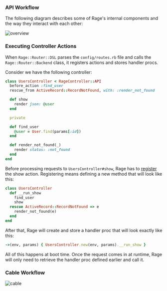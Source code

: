 ### API Workflow

The following diagram describes some of Rage's internal components and the way they interact with each other:

![overview](https://github.com/rage-rb/rage/assets/2270393/0d45bbe3-622c-4b17-b8d8-552c567fecb3)

### Executing Controller Actions

When `Rage::Router::DSL` parses the `config/routes.rb` file and calls the `Rage::Router::Backend` class, it registers actions and stores handler procs.

Consider we have the following controller:

```ruby
class UsersController < RageController::API
  before_action :find_user
  rescue_from ActiveRecord::RecordNotFound, with: :render_not_found

  def show
    render json: @user
  end

  private

  def find_user
    @user = User.find(params[:id])
  end

  def render_not_found(_)
    render status: :not_found
  end
end
```

Before processing requests to `UsersController#show`, Rage has to [register](https://github.com/rage-rb/rage/blob/master/lib/rage/controller/api.rb#L11) the show action. Registering means defining a new method that will look like this:

```ruby
class UsersController
  def __run_show
    find_user
    show
  rescue ActiveRecord::RecordNotFound => e
    render_not_found(e)
  end
end
```

After that, Rage will create and store a handler proc that will look exactly like this:

```ruby
->(env, params) { UsersController.new(env, params).__run_show }
```

All of this happens at boot time. Once the request comes in at runtime, Rage will only need to retrieve the handler proc defined earlier and call it.

### Cable Workflow

![cable](https://github.com/user-attachments/assets/a903ad02-9002-441f-bcd9-d6274ef8a5bd)
